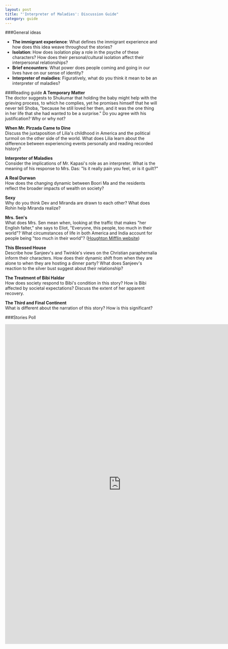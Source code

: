 ```yaml
---
layout: post
title: "'Interpreter of Maladies': Discussion Guide"
category: guide
---
```


###General ideas
* **The immigrant experience**: What defines the immigrant experience and how does this idea weave throughout the stories?
* **Isolation**: How does isolation play a role in the psyche of these characters? How does their personal/cultural isolation affect their interpersonal relationships?
* **Brief encounters**: What power does people coming and going in our lives have on our sense of identity?
* **Interpreter of maladies**: Figuratively, what do you think it mean to be an interpreter of maladies?

###Reading guide
**A Temporary Matter**  
The doctor suggests to Shukumar that holding the baby might help with the grieving process, to which he complies, yet he promises himself that he will never tell Shoba, "because he still loved her then, and it was the one thing in her life that she had wanted to be a surprise." Do you agree with his justification? Why or why not?

**When Mr. Pirzada Came to Dine**  
Discuss the juxtaposition of Lilia's childhood in America and the political turmoil on the other side of the world. What does Lilia learn about the difference between experiencing events personally and reading recorded history?

**Interpreter of Maladies**  
Consider the implications of Mr. Kapasi's role as an interpreter. What is the meaning of his response to Mrs. Das: "Is it really pain you feel, or is it guilt?"

**A Real Durwan**  
How does the changing dynamic between Boori Ma and the residents reflect the broader impacts of wealth on society?

**Sexy**  
Why do you think Dev and Miranda are drawn to each other? What does Rohin help Miranda realize?

**Mrs. Sen's**  
What does Mrs. Sen mean when, looking at the traffic that makes "her English falter," she says to Eliot, "Everyone, this people, too much in their world"?  What circumstances of life in both America and India account for people being "too much in their world"? (<a href="http://www.houghtonmifflinbooks.com/readers_guides/interpreter_maladies.shtml" target="_blank">Houghton Mifflin website</a>)

**This Blessed House**  
Describe how Sanjeev's and Twinkle's views on the Christian paraphernalia inform their characters. How does their dynamic shift from when they are alone to when they are hosting a dinner party?  What does Sanjeev's reaction to the silver bust suggest about their relationship?

**The Treatment of Bibi Haldar**  
How does society respond to Bibi's condition in this story?  How is Bibi affected by societal expectations? Discuss the extent of her apparent recovery.

**The Third and Final Continent**  
What is different about the narration of this story? How is this significant?

###Stories Poll
<iframe src="https://docs.google.com/forms/d/1SAnsR8yYERm36Jcv7BRfp01dPCa20pAozoJ22CkT7Mc/viewform?embedded=true" width="760" height="1050" frameborder="0" marginheight="0" marginwidth="0">Loading...</iframe>
